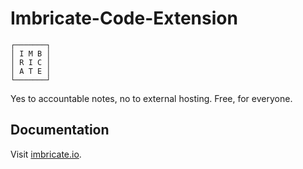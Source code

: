 # Imbricate-Code-Extension

```
┌───────┐
│ I M B │
│ R I C │
│ A T E │
└───────┘
```

Yes to accountable notes, no to external hosting. Free, for everyone.

## Documentation

Visit [imbricate.io](https://imbricate.io/).
